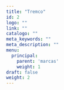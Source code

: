 ```yaml
---
title: "Tremco"
id: 2
logo: ""
link: ""
catalogo: ""
meta_keywords: ""
meta_description: ""
menu:
  principal:
    parent: 'marcas'
    weight: 1
draft: false
weight: 2
---
```

